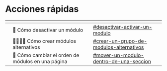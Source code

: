 # Acciones rápidas



<table data-view="cards"><thead><tr><th></th><th></th><th></th><th data-hidden data-card-target data-type="content-ref"></th></tr></thead><tbody><tr><td></td><td>🔘 Cómo desactivar un módulo</td><td></td><td><a href="como-crear-una-pagina-modular/contenido.md#desactivar-activar-un-modulo">#desactivar-activar-un-modulo</a></td></tr><tr><td></td><td>👩‍👩‍👧‍👧 Cómo crear módulos alternativos</td><td></td><td><a href="como-crear-una-pagina-modular/contenido.md#crear-un-grupo-de-modulos-alternativos">#crear-un-grupo-de-modulos-alternativos</a></td></tr><tr><td></td><td>🔀 Cómo cambiar el orden de módulos en una página</td><td></td><td><a href="como-crear-una-pagina-modular/contenido.md#mover-un-modulo-dentro-de-una-seccion">#mover-un-modulo-dentro-de-una-seccion</a></td></tr></tbody></table>
